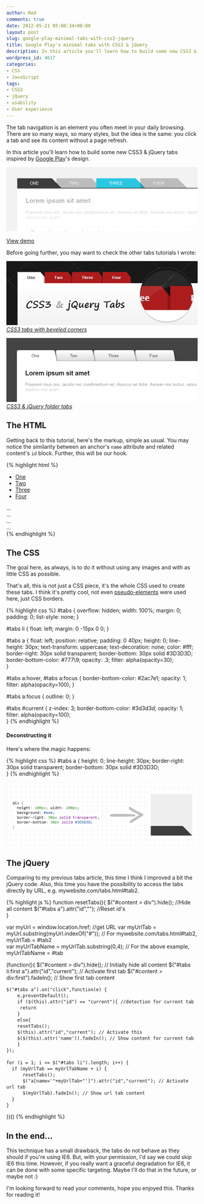 ```yaml
---
author: Red
comments: true
date: 2012-05-21 05:00:34+00:00
layout: post
slug: google-play-minimal-tabs-with-css3-jquery
title: Google Play's minimal tabs with CSS3 & jQuery
description: In this article you'll learn how to build some new CSS3 & jQuery tabs inspired by Google Play's design.
wordpress_id: 4617
categories:
- CSS
- JavaScript
tags:
- CSS3
- jQuery
- usability
- User experience
---
```


The tab navigation is an element you often meet in your daily browsing. There are so many ways, so many styles, but the idea is the same: you click a tab and see its content without a page refresh.

In this article you'll learn how to build some new CSS3 & jQuery tabs inspired by [Google Play](https://play.google.com)'s design.

![](/dist/uploads/2012/05/minimal-tabs-css3-jquery.png)

<!-- more -->

[View demo](/dist/uploads/2012/05/google-play-minimal-tabs-with-css3-jquery-demo.html)

Before going further, you may want to check the other tabs tutorials I wrote:

[![CSS3 tabs with beveled corners](/dist/uploads/2011/09/css3-jquery-tabs.png)](http://www.red-team-design.com/css3-tabs-with-beveled-corners)
_[CSS3 tabs with beveled corners](http://www.red-team-design.com/css3-tabs-with-beveled-corners)_

[![CSS3 & jQuery folder tabs](/dist/uploads/2012/01/css3-jquery-folder-tabs.png)](http://www.red-team-design.com/css3-jquery-folder-tabs)
_[CSS3 & jQuery folder tabs](http://www.red-team-design.com/css3-jquery-folder-tabs)_

## The HTML

Getting back to this tutorial, here's the markup, simple as usual. You may notice the similarity between an anchor's `name` attribute and related content's `id` block. Further, this will be our hook.
   
{% highlight html %}
<ul id="tabs">
    <li><a href="#" name="#tab1">One</a></li>
    <li><a href="#" name="#tab2">Two</a></li>
    <li><a href="#" name="#tab3">Three</a></li>
    <li><a href="#" name="#tab4">Four</a></li>    
</ul>

<div id="content"> 
    <div id="tab1">...</div>
    <div id="tab2">...</div>
    <div id="tab3">...</div>
    <div id="tab4">...</div>
</div>
{% endhighlight %}

## The CSS

The goal here, as always, is to do it without using any images and with as little CSS as possible.

That's all, this is not just a CSS piece, it's the whole CSS used to create these tabs. I think it's pretty cool, not even [pseudo-elements](http://www.red-team-design.com/before-after-pseudo-elements) were used here, just CSS borders.

{% highlight css %}
#tabs {
  overflow: hidden;
  width: 100%;
  margin: 0;
  padding: 0;
  list-style: none;
}

#tabs li {
  float: left;
  margin: 0 -15px 0 0;
}

#tabs a {
  float: left;
  position: relative;
  padding: 0 40px;
  height: 0; 
  line-height: 30px;
  text-transform: uppercase;
  text-decoration: none;
  color: #fff;
  border-right: 30px solid transparent;
  border-bottom: 30px solid #3D3D3D;
  border-bottom-color: #777\9;
  opacity: .3;
  filter: alpha(opacity=30);    
}

#tabs a:hover,
#tabs a:focus {
  border-bottom-color: #2ac7e1;
  opacity: 1;
  filter: alpha(opacity=100);
}

#tabs a:focus {
  outline: 0;
}

#tabs #current {
  z-index: 3;
  border-bottom-color: #3d3d3d;
  opacity: 1;
  filter: alpha(opacity=100);   
}
{% endhighlight %}

#### Deconstructing it

Here's where the magic happens:

{% highlight css %}
#tabs a {
  height: 0; 
  line-height: 30px;
  border-right: 30px solid transparent;
  border-bottom: 30px solid #3D3D3D;    
}
{% endhighlight %}

![CSS border tabs technique example](/dist/uploads/2012/05/css-border-tabs-technique.png)

## The jQuery

Comparing to my previous tabs article, this time I think I improved a bit the jQuery code. Also, this time you have the possibility to access the tabs directly by URL, e.g. mywebsite.com/tabs.html#tab2.


{% highlight js %}
function resetTabs(){
    $("#content > div").hide(); //Hide all content
    $("#tabs a").attr("id",""); //Reset id's      
}

var myUrl = window.location.href; //get URL
var myUrlTab = myUrl.substring(myUrl.indexOf("#")); // For mywebsite.com/tabs.html#tab2, myUrlTab = #tab2     
var myUrlTabName = myUrlTab.substring(0,4); // For the above example, myUrlTabName = #tab

(function(){
    $("#content > div").hide(); // Initially hide all content
    $("#tabs li:first a").attr("id","current"); // Activate first tab
    $("#content > div:first").fadeIn(); // Show first tab content
    
    $("#tabs a").on("click",function(e) {
        e.preventDefault();
        if ($(this).attr("id") == "current"){ //detection for current tab
         return       
        }
        else{             
        resetTabs();
        $(this).attr("id","current"); // Activate this
        $($(this).attr('name')).fadeIn(); // Show content for current tab
        }
    });

    for (i = 1; i <= $("#tabs li").length; i++) {
      if (myUrlTab == myUrlTabName + i) {
          resetTabs();
          $("a[name='"+myUrlTab+"']").attr("id","current"); // Activate url tab
          $(myUrlTab).fadeIn(); // Show url tab content        
      }
    }
})()
{% endhighlight %}

## In the end...

This technique has a small drawback, the tabs do not behave as they should if you're using IE6. But, with your permission, I'd say we could skip IE6 this time. However, if you really want a graceful degradation for IE6, it can be done with some specific targeting. Maybe I'll do that in the future, or maybe not :)

I'm looking forward to read your comments, hope you enjoyed this. Thanks for reading it!